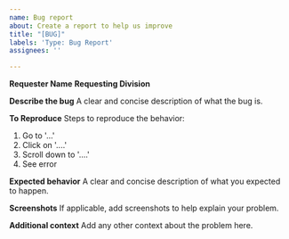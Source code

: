 ```yaml
---
name: Bug report
about: Create a report to help us improve
title: "[BUG]"
labels: 'Type: Bug Report'
assignees: ''

---
```


**Requester Name**
**Requesting Division**

**Describe the bug**
A clear and concise description of what the bug is.

**To Reproduce**
Steps to reproduce the behavior:
1. Go to '...'
2. Click on '....'
3. Scroll down to '....'
4. See error

**Expected behavior**
A clear and concise description of what you expected to happen.

**Screenshots**
If applicable, add screenshots to help explain your problem.

**Additional context**
Add any other context about the problem here.
